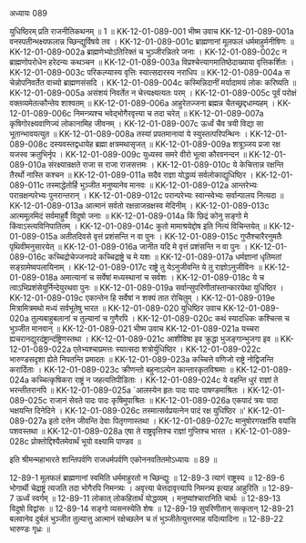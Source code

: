 अध्यायः 089

युधिष्ठिरम् प्रति राजनीतिकथनम् ॥ 1 ॥
KK-12-01-089-001	भीष्म उवाच 
KK-12-01-089-001a	वनस्पतीन्भक्ष्यफलान्न च्छिन्द्युर्विषये तव ।
KK-12-01-089-001c	ब्राह्मणानां मूलफलं धर्ममाहुर्मनीषिणः ॥
KK-12-01-089-002a	ब्राह्मणेभ्योऽतिरिक्तं च भुञ्जीरन्नितरे जनाः ।
KK-12-01-089-002c	न ब्राह्मणोपरोधेन हरेदन्यः कथञ्चन ॥
KK-12-01-089-003a	विप्रश्चेत्त्यागमातिष्ठेदाख्याया वृत्तिकर्शितः ।
KK-12-01-089-003c	परिकल्प्यास्य वृत्तिः स्यात्सदारस्य नराधिप ॥
KK-12-01-089-004a	स चेन्नोपनिवर्तेत वाच्यो ब्राह्मणसंसदि ।
KK-12-01-089-004c	कस्मिन्निदानीं मर्यादामयं लोकः करिष्यति ॥
KK-12-01-089-005a	असंशयं निवर्तेत न चेत्त्यक्ष्यत्यतः परम् ।
KK-12-01-089-005c	पूर्वं परोक्षं वक्तव्यमेतत्कौन्तेय शाश्वतम् ॥
KK-12-01-089-006a	आहुरेतज्जना ब्रह्मन्न चैतच्छ्रद्दधाम्यहम् ।
KK-12-01-089-006c	निमन्त्र्यश्च भवेद्भोगैरवृत्त्या च तदा चरेत् ॥
KK-12-01-089-007a	कृषिगोरक्ष्यवाणिज्यं लोकानामिह जीवनम् ।
KK-12-01-089-007c	ऊर्ध्वं चैव त्रयी विद्या सा भूतान्भावयत्युत ॥
KK-12-01-089-008a	तस्यां प्रपतमानायां ये स्युस्तत्परिपन्थिनः ।
KK-12-01-089-008c	दस्यवस्तद्वधायेह ब्रह्मा क्षत्रमथासृजत् ॥
KK-12-01-089-009a	शत्रूञ्जय प्रजा रक्ष यजस्व क्रतुभिर्नृप ।
KK-12-01-089-009c	युध्यस्व समरे वीरो भूत्वा कौरवनन्दन ॥
KK-12-01-089-010a	संरक्ष्यान्रक्षते राजा स राजा राजसत्तमः ।
KK-12-01-089-010c	ये केचित्तान्न रक्षन्ति तैरर्थो नास्ति कश्चन ॥
KK-12-01-089-011a	सदैव राज्ञा योद्धव्यं सर्वलोकाद्युधिष्ठिर ।
KK-12-01-089-011c	तस्माद्धेतोर्हि भुञ्जीत मनुष्यानेव मानवः ॥
KK-12-01-089-012a	आन्तरेभ्यः परान्रक्षन्परेभ्यः पुनरान्तरान् ।
KK-12-01-089-012c	परान्परेभ्यः स्वान्स्वेभ्यः सर्वान्पालय नित्यदा ॥
KK-12-01-089-013a	आत्मानं सर्वतो रक्षन्राजन्रक्षस्व मेदिनीम् ।
KK-12-01-089-013c	आत्ममूलमिदं सर्वमाहुर्वै विदुषो जनाः ॥
KK-12-01-089-014a	किं छिद्रं कोनु सङ्गो मे किंवाऽस्त्यविनिपातितम् ।
KK-12-01-089-014c	कुतो मामाश्रयेद्दोष इति नित्यं विचिन्तयेत् ॥
KK-12-01-089-015a	अतीतदिवसे वृत्तं प्रशंसन्ति न वा पुनः ।
KK-12-01-089-015c	गुप्तैश्चारैरनुमतैः पृथिवीमनुसारयेत् ॥
KK-12-01-089-016a	जानीत यदि मे वृत्तं प्रशंसन्ति न वा पुनः ।
KK-12-01-089-016c	कच्चिद्रोचेज्जनपदे कच्चिद्राष्ट्रे च मे यशः ॥
KK-12-01-089-017a	धर्मज्ञानां धृतिमतां सङ्ग्रामेष्वपलायिनाम् ।
KK-12-01-089-017c	राष्ट्रे तु येऽनुजीवन्ति ये तु राज्ञोऽनुजीविनः ॥
KK-12-01-089-018a	अमात्यानां च सर्वेषां मध्यस्थानां च सर्वशः ।
KK-12-01-089-018c	ये च त्वाऽभिप्रशंसेयुर्निन्देयुरथवा पुनः ॥
KK-12-01-089-019a	सर्वान्सुपरिणीतांस्तान्कारयेथा युधिष्ठिर ।
KK-12-01-089-019c	एकान्तेन हि सर्वेषां न शक्यं तात रोचितुम् ।
KK-12-01-089-019e	मित्रामित्रमथो मध्यं सर्वभूतेषु भारत ॥
KK-12-01-089-020	युधिष्ठिर उवाच 
KK-12-01-089-020a	तुल्यबाहुबलानां च तुल्यानां च गुणैरपि ।
KK-12-01-089-020c	कथं स्यादधिकः कश्चित्स च भुञ्जीत मानवान् ॥
KK-12-01-089-021	भीष्म उवाच 
KK-12-01-089-021a	यच्चरा ह्यचरानद्युरदंष्ट्रान्दंष्ट्रिणस्तथा ।
KK-12-01-089-021c	आशीविषा इव क्रुद्धा भुजङ्गान्भुजगा इव ॥
KK-12-01-089-022a	एतेभ्यश्चाप्रमत्तः स्यात्सदा शत्रोर्युधिष्ठिर ।
KK-12-01-089-022c	भारुण्डसदृशा ह्येते निपतन्ति प्रमादतः ॥
KK-12-01-089-023a	कच्चित्ते वणिजो राष्ट्रे नोद्विजन्ति करार्दिताः ।
KK-12-01-089-023c	क्रीणन्तो बहुनाऽल्पेन कान्तारकृतविश्रमाः ॥
KK-12-01-089-024a	कच्चित्कृषिकरा राष्ट्रं न जहत्यतिपीडिताः ।
KK-12-01-089-024c	ये वहन्ति धुरं राज्ञां ते भरन्तीतरानपि ॥
KK-12-01-089-025a	`आलस्येन हृतः पादः पादः पाषण्डमाश्रितः ।
KK-12-01-089-025c	राजानं सेवते पादः पादः कृषिमुपाश्रितः ॥
KK-12-01-089-026a	एकपादं त्रयः पादा भक्षयन्ति दिनेदिने ।
KK-12-01-089-026c	तस्मात्सर्वप्रयत्नेन पादं रक्ष युधिष्ठिर ॥'
KK-12-01-089-027a	इतो दत्तेन जीवन्ति देवाः पितृगणास्तथा ।
KK-12-01-089-027c	मानुषोरगरक्षांसि वयांसि पशवस्तथा ॥
KK-12-01-089-028a	एषा ते राष्ट्रवृत्तिश्च राज्ञां गुप्तिश्च भारत ।
KK-12-01-089-028c	प्रोक्तोद्दिश्यैतमेवार्थं भूयो वक्ष्यामि पाण्डव ॥ 

इति श्रीमन्महाभारते शान्तिपर्वणि राजधर्मपर्वणि एकोननवतितमोऽध्यायः ॥ 89 ॥

12-89-1 मूलफलं ब्राह्मणानां स्वमिति धर्ममाहुरतो न च्छिन्द्युः ॥ 12-89-3 त्यागं राष्ट्रस्य ॥ 12-89-6 भोगार्थी चेद्राष्ट्रं त्यजति तदा भोगैरपि निमन्त्र्यः । अवृत्त्या चेत्तदावृत्त्यापि निमन्त्र्य इत्याह आहुरिति ॥ 12-89-7 ऊर्ध्वं स्वर्गम् ॥ 12-89-11 लोकात् लोकहितार्थं योद्धव्यम् । मनुष्यांश्चारानिति चार्थः ॥ 12-89-13 विदुषो विद्वांसः ॥ 12-89-14 सङ्गो व्यसनस्येति शेषः ॥ 12-89-19 सुपरिणीतान् सत्कृतान् 12-89-21 बलवानेव दुर्बलं भुञ्जीत तुल्यात्तु आत्मानं रक्षेच्छलेन च तं भुञ्जीतेत्युत्तरमाह यदित्यादिना ॥ 12-89-22 भारुण्डः गृध्रः ॥
